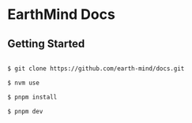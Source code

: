 # EarthMind Docs

## Getting Started

```bash

$ git clone https://github.com/earth-mind/docs.git

$ nvm use

$ pnpm install

$ pnpm dev
```